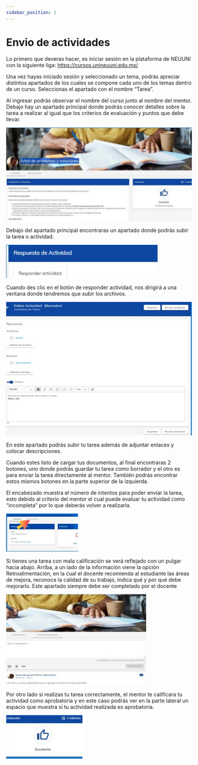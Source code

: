 ```yaml
---
sidebar_position: 1
---
```

# Envio de actividades

Lo primero que deveras hacer, es iniciar sesión en la plataforma de NEUUNI con la siguiente liga:
https://cursos.unineuuni.edu.mx/

Una vez hayas iniciado sesión y seleccionado un tema, podrás apreciar distintos apartados de los 
cuales se compone cada uno de los temas dentro de un curso. Seleccionas el apartado con el 
nombre “Tarea”.

Al ingresar podrás observar el nombre del curso junto al nombre del mentor. Debajo hay un apartado 
principal donde podrás conocer detalles sobre la tarea a realizar al igual que los criterios de 
evaluación y puntos que debe llevar.

![act](./img/act1.jpg)

Debajo del apartado principal encontraras un 
apartado donde podrás subir la tarea o actividad.

![act](./img/act2.jpg)

Cuando des clic en el botón de responder actividad, nos dirigirá a una ventana donde tendremos que 
subir los archivos. 

![act](./img/act3.jpg)

En este apartado podrás subir tu tarea además de adjuntar enlaces y colocar descripciones.

Cuando estes listo de cargar tus documentos, al final encontraras 2 botones, uno donde podrás
guardar tu tarea como borrador y el otro es para enviar la tarea directamente al mentor. También
podrás encontrar estos mismos botones en la parte superior de la izquierda.

El encabezado muestra el número de intentos para poder enviar la tarea, esto debido al criterio del 
mentor el cual puede evaluar tu actividad como “incompleta” por lo que deberás volver a realizarla.

![act](./img/act4.jpg)

Si tienes una tarea con mala calificación se verá reflejado con un pulgar 
hacia abajo. Arriba, a un lado de la información viene la opción 
Retroalimentación, en la cual el docente recomienda al estudiante las 
áreas de mejora, reconoce la calidad de su trabajo, indica qué y por 
qué debe mejorarlo. Este apartado siempre debe ser completado por el 
docente

![act](./img/act5.jpg)

Por otro lado si realizas tu tarea correctamente, el mentor te calificara 
tu actividad como aprobatoria y en este caso podrás ver en la parte 
lateral un espacio que muestra si tu actividad realizada es aprobatoria.

![act](./img/act6.jpg)


